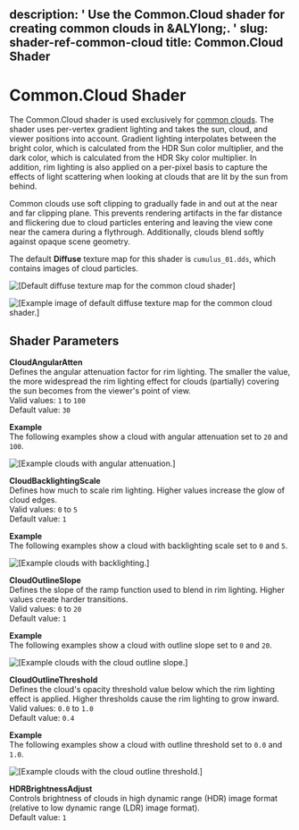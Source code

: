 description: ' Use the Common.Cloud shader for creating common clouds in &ALYlong;. '
slug: shader-ref-common-cloud
title: Common.Cloud Shader
---
# Common\.Cloud Shader<a name="shader-ref-common-cloud"></a>

The Common\.Cloud shader is used exclusively for [common clouds](component-sky-cloud.md)\. The shader uses per\-vertex gradient lighting and takes the sun, cloud, and viewer positions into account\. Gradient lighting interpolates between the bright color, which is calculated from the HDR Sun color multiplier, and the dark color, which is calculated from the HDR Sky color multiplier\. In addition, rim lighting is also applied on a per\-pixel basis to capture the effects of light scattering when looking at clouds that are lit by the sun from behind\.

Common clouds use soft clipping to gradually fade in and out at the near and far clipping plane\. This prevents rendering artifacts in the far distance and flickering due to cloud particles entering and leaving the view cone near the camera during a flythrough\. Additionally, clouds blend softly against opaque scene geometry\.

The default **Diffuse** texture map for this shader is `cumulus_01.dds`, which contains images of cloud particles\.

![\[Default diffuse texture map for the common cloud shader\]](/images/userguide/shaders/shader-ref-common-cloud-1.png)

![\[Example image of default diffuse texture map for the common cloud shader.\]](/images/userguide/shaders/shader-ref-common-cloud-2.png)

## Shader Parameters<a name="shader-ref-common-cloud-shader-parameters"></a>

**CloudAngularAtten**  
Defines the angular attenuation factor for rim lighting\. The smaller the value, the more widespread the rim lighting effect for clouds \(partially\) covering the sun becomes from the viewer's point of view\.  
Valid values: `1` to `100`  
Default value: `30`  

**Example**  
The following examples show a cloud with angular attenuation set to `20` and `100`\.  

![\[Example clouds with angular attenuation.\]](/images/userguide/shaders/shader-ref-common-cloud-shader-parameters-1.png)

**CloudBacklightingScale**  
Defines how much to scale rim lighting\. Higher values increase the glow of cloud edges\.  
Valid values: `0` to `5`  
Default value: `1`  

**Example**  
The following examples show a cloud with backlighting scale set to `0` and `5`\.  

![\[Example clouds with backlighting.\]](/images/userguide/shaders/shader-ref-common-cloud-shader-parameters-2.png)

**CloudOutlineSlope**  
Defines the slope of the ramp function used to blend in rim lighting\. Higher values create harder transitions\.  
Valid values: `0` to `20`  
Default value: `1`  

**Example**  
The following examples show a cloud with outline slope set to `0` and `20`\.  

![\[Example clouds with the cloud outline slope.\]](/images/userguide/shaders/shader-ref-common-cloud-shader-parameters-3.png)

**CloudOutlineThreshold**  
Defines the cloud's opacity threshold value below which the rim lighting effect is applied\. Higher thresholds cause the rim lighting to grow inward\.  
Valid values: `0.0` to `1.0`  
Default value: `0.4`  

**Example**  
The following examples show a cloud with outline threshold set to `0.0` and `1.0`\.  

![\[Example clouds with the cloud outline threshold.\]](/images/userguide/shaders/shader-ref-common-cloud-shader-parameters-4.png)

**HDRBrightnessAdjust**  
Controls brightness of clouds in high dynamic range \(HDR\) image format \(relative to low dynamic range \(LDR\) image format\)\.  
Default value: `1`